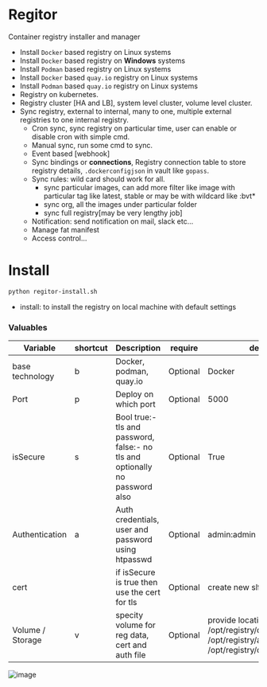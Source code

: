 # Regitor
Container registry installer and manager
- Install `Docker` based registry on Linux systems
- Install `Docker` based registry on **Windows** systems
- Install `Podman` based registry on Linux systems
- Install `Docker` based `quay.io` registry on Linux systems
- Install `Podman` based `quay.io` registry on Linux systems
- Registry on kubernetes.
- Registry cluster [HA and LB], system level cluster, volume level cluster.
- Sync registry, external to internal, many to one, multiple external registries to one internal registry.
  - Cron sync, sync registry on particular time, user can enable or disable cron with simple cmd.
  - Manual sync, run some cmd to sync.
  - Event based [webhook]
  - Sync bindings or **connections**, Registry connection table to store registry details, `.dockerconfigjson` in vault like `gopass`.
  - Sync rules: wild card should work for all.
    - sync particular images, can add more filter like image with particular tag like latest, stable or may be with wildcard like :bvt*
    - sync org, all the images under particular folder
    - sync full registry[may be very lengthy job]
  - Notification: send notification on mail, slack etc...
  - Manage fat manifest
  - Access control...

# Install
``` bash
python regitor-install.sh
```
- install: to install the registry on local machine with default settings

### Valuables
| Variable  | shortcut | Description | require | default value |
| ------------- | ------------- | ------------- | ------------- | ------------- |
| base technology | b  | Docker, podman, quay.io | Optional | Docker |
| Port  | p  | Deploy on which port | Optional | 5000 |
| isSecure | s | Bool true:- tls and password, false:- no tls and optionally no password also | Optional | True |
| Authentication | a | Auth credentials, user and password using htpasswd | Optional | admin:admin |
| cert |  | if isSecure is true then use the cert for tls | Optional | create new slftsing cert and assign |
| Volume / Storage | v | specity volume for reg data, cert and auth file | Optional | provide locations. /opt/registry/data:/var/lib/registry:z, /opt/registry/auth:/auth:z, /opt/registry/certs:/certs:z | 
![image](https://user-images.githubusercontent.com/28144763/158745498-1c4515a6-930d-4c07-a959-62ee8a116ae6.png)
